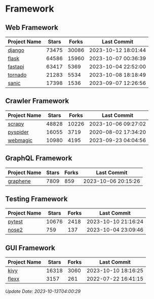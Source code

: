 # Framework

## Web Framework
| Project Name | Stars | Forks | Last Commit |
| ------------ | ----- | ----- | ----------- |
| [django](https://github.com/django/django) | 73475 | 30086 | 2023-10-12 18:01:44 |
| [flask](https://github.com/pallets/flask) | 64586 | 15960 | 2023-10-07 00:36:39 |
| [fastapi](https://github.com/tiangolo/fastapi) | 63417 | 5369 | 2023-10-04 22:52:00 |
| [tornado](https://github.com/tornadoweb/tornado) | 21283 | 5534 | 2023-10-08 18:18:49 |
| [sanic](https://github.com/sanic-org/sanic) | 17398 | 1536 | 2023-09-07 12:26:56 |

## Crawler Framework
| Project Name | Stars | Forks | Last Commit |
| ------------ | ----- | ----- | ----------- |
| [scrapy](https://github.com/scrapy/scrapy) | 48828 | 10226 | 2023-10-06 09:27:02 |
| [pyspider](https://github.com/binux/pyspider) | 16055 | 3719 | 2020-08-02 17:34:20 |
| [webmagic](https://github.com/code4craft/webmagic) | 10980 | 4195 | 2023-09-23 04:04:56 |

## GraphQL Framework
| Project Name | Stars | Forks | Last Commit |
| ------------ | ----- | ----- | ----------- |
| [graphene](https://github.com/graphql-python/graphene) | 7809 | 859 | 2023-10-06 20:15:26 |

## Testing Framework
| Project Name | Stars | Forks | Last Commit |
| ------------ | ----- | ----- | ----------- |
| [pytest](https://github.com/pytest-dev/pytest) | 10676 | 2418 | 2023-10-10 21:16:24 |
| [nose2](https://github.com/nose-devs/nose2) | 759 | 137 | 2023-10-04 23:09:46 |

## GUI Framework
| Project Name | Stars | Forks | Last Commit |
| ------------ | ----- | ----- | ----------- |
| [kivy](https://github.com/kivy/kivy) | 16318 | 3060 | 2023-10-10 18:16:25 |
| [flexx](https://github.com/flexxui/flexx) | 3157 | 261 | 2022-07-22 16:41:15 |

*Update Date: 2023-10-13T04:00:29*